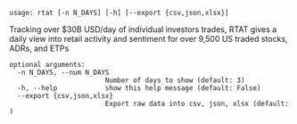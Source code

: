 ```
usage: rtat [-n N_DAYS] [-h] [--export {csv,json,xlsx}]
```

Tracking over $30B USD/day of individual investors trades, RTAT gives a daily view into retail activity and sentiment for over 9,500 US traded stocks, ADRs, and ETPs

```
optional arguments:
  -n N_DAYS, --num N_DAYS
                        Number of days to show (default: 3)
  -h, --help            show this help message (default: False)
  --export {csv,json,xlsx}
                        Export raw data into csv, json, xlsx (default: )
```
